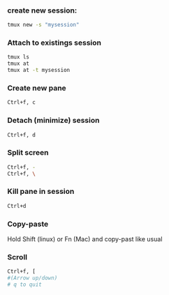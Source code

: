 ### create new session:
```bash
tmux new -s "mysession"
```

### Attach to existings session
```bash
tmux ls
tmux at
tmux at -t mysession
```

### Create new pane
```bash
Ctrl+f, c
```

### Detach (minimize) session
```bash
Ctrl+f, d
```

### Split screen
```bash
Ctrl+f, -
Ctrl+f, \
```

### Kill pane in session
```bash
Ctrl+d
```

### Copy-paste
Hold Shift (linux) or Fn (Mac) and copy-past like usual

### Scroll
```bash
Ctrl+f, [
#(Arrow up/down)
# q to quit
```

